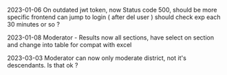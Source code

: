 2023-01-06
    On outdated jwt token, now Status code 500, should be more specific frontend can jump to login ( after del user )
    should check exp each 30 minutes or so ?

2023-01-08
    Moderator - Results now all sections, have select on section and change into table for compat with excel

2023-03-03
    Moderator can now only moderate district, not it's descendants. Is that ok ?


